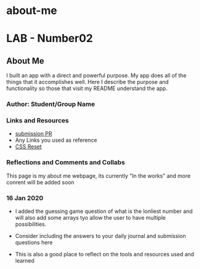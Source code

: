 # about-me

# LAB - Number02

## About Me

I built an app with a direct and powerful purpose. My app does all of the things that it accomplishes well. Here  I describe the purpose and functionality so those that visit my README understand the app.

### Author: Student/Group Name

### Links and Resources

* [submission PR](http://xyz.com)
* Any Links you used as reference
* [CSS Reset](https://meyerweb.com/eric/tools/css/reset/)

### Reflections and Comments and Collabs

This page is my about me webpage, its currently "In the works" and more conrent will be added soon

### 16 Jan 2020

* I added the guessing game question of what is the lonliest number and will also add some arrays tyo allow the user to have multiple possibilities.

* Consider including the answers to your daily journal and submission questions here
* This is also a good place to reflect on the tools and resources used and learned